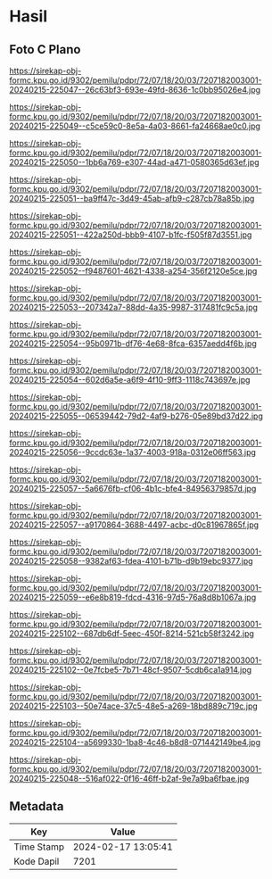 # Hasil

## Foto C Plano

https://sirekap-obj-formc.kpu.go.id/9302/pemilu/pdpr/72/07/18/20/03/7207182003001-20240215-225047--26c63bf3-693e-49fd-8636-1c0bb95026e4.jpg

https://sirekap-obj-formc.kpu.go.id/9302/pemilu/pdpr/72/07/18/20/03/7207182003001-20240215-225049--c5ce59c0-8e5a-4a03-8661-fa24668ae0c0.jpg

https://sirekap-obj-formc.kpu.go.id/9302/pemilu/pdpr/72/07/18/20/03/7207182003001-20240215-225050--1bb6a769-e307-44ad-a471-0580365d63ef.jpg

https://sirekap-obj-formc.kpu.go.id/9302/pemilu/pdpr/72/07/18/20/03/7207182003001-20240215-225051--ba9ff47c-3d49-45ab-afb9-c287cb78a85b.jpg

https://sirekap-obj-formc.kpu.go.id/9302/pemilu/pdpr/72/07/18/20/03/7207182003001-20240215-225051--422a250d-bbb9-4107-b1fc-f505f87d3551.jpg

https://sirekap-obj-formc.kpu.go.id/9302/pemilu/pdpr/72/07/18/20/03/7207182003001-20240215-225052--f9487601-4621-4338-a254-356f2120e5ce.jpg

https://sirekap-obj-formc.kpu.go.id/9302/pemilu/pdpr/72/07/18/20/03/7207182003001-20240215-225053--207342a7-88dd-4a35-9987-317481fc9c5a.jpg

https://sirekap-obj-formc.kpu.go.id/9302/pemilu/pdpr/72/07/18/20/03/7207182003001-20240215-225054--95b0971b-df76-4e68-8fca-6357aedd4f6b.jpg

https://sirekap-obj-formc.kpu.go.id/9302/pemilu/pdpr/72/07/18/20/03/7207182003001-20240215-225054--602d6a5e-a6f9-4f10-9ff3-1118c743697e.jpg

https://sirekap-obj-formc.kpu.go.id/9302/pemilu/pdpr/72/07/18/20/03/7207182003001-20240215-225055--06539442-79d2-4af9-b276-05e89bd37d22.jpg

https://sirekap-obj-formc.kpu.go.id/9302/pemilu/pdpr/72/07/18/20/03/7207182003001-20240215-225056--9ccdc63e-1a37-4003-918a-0312e06ff563.jpg

https://sirekap-obj-formc.kpu.go.id/9302/pemilu/pdpr/72/07/18/20/03/7207182003001-20240215-225057--5a6676fb-cf06-4b1c-bfe4-84956379857d.jpg

https://sirekap-obj-formc.kpu.go.id/9302/pemilu/pdpr/72/07/18/20/03/7207182003001-20240215-225057--a9170864-3688-4497-acbc-d0c81967865f.jpg

https://sirekap-obj-formc.kpu.go.id/9302/pemilu/pdpr/72/07/18/20/03/7207182003001-20240215-225058--9382af63-fdea-4101-b71b-d9b19ebc9377.jpg

https://sirekap-obj-formc.kpu.go.id/9302/pemilu/pdpr/72/07/18/20/03/7207182003001-20240215-225059--e6e8b819-fdcd-4316-97d5-76a8d8b1067a.jpg

https://sirekap-obj-formc.kpu.go.id/9302/pemilu/pdpr/72/07/18/20/03/7207182003001-20240215-225102--687db6df-5eec-450f-8214-521cb58f3242.jpg

https://sirekap-obj-formc.kpu.go.id/9302/pemilu/pdpr/72/07/18/20/03/7207182003001-20240215-225102--0e7fcbe5-7b71-48cf-9507-5cdb6ca1a914.jpg

https://sirekap-obj-formc.kpu.go.id/9302/pemilu/pdpr/72/07/18/20/03/7207182003001-20240215-225103--50e74ace-37c5-48e5-a269-18bd889c719c.jpg

https://sirekap-obj-formc.kpu.go.id/9302/pemilu/pdpr/72/07/18/20/03/7207182003001-20240215-225104--a5699330-1ba8-4c46-b8d8-071442149be4.jpg

https://sirekap-obj-formc.kpu.go.id/9302/pemilu/pdpr/72/07/18/20/03/7207182003001-20240215-225048--516af022-0f16-46ff-b2af-9e7a9ba6fbae.jpg


## Metadata

| Key        | Value               |
| ---------- | ------------------- |
| Time Stamp | 2024-02-17 13:05:41 |
| Kode Dapil | 7201                |



